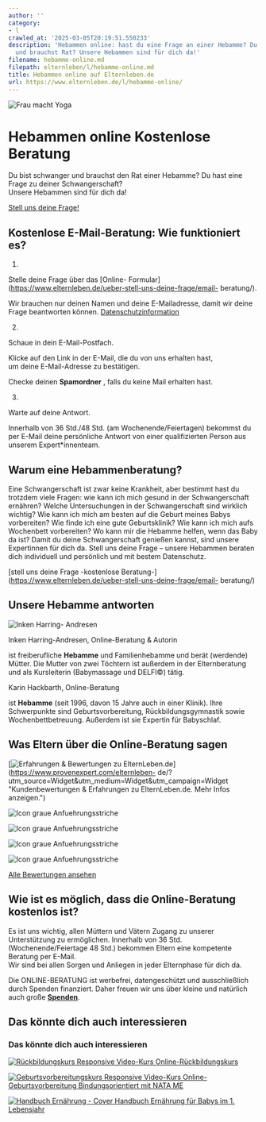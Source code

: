 ```yaml
---
author: ''
category:
- l
crawled_at: '2025-03-05T20:19:51.550233'
description: 'Hebammen online: hast du eine Frage an einer Hebamme? Du bist schwanger
  und brauchst Rat? Unsere Hebammen sind für dich da!'
filename: hebamme-online.md
filepath: elternleben/l/hebamme-online.md
title: Hebammen online auf Elternleben.de
url: https://www.elternleben.de/l/hebamme-online/
---
```


![Frau macht
Yoga](/fileadmin/_processed_/2/f/csm_Schwangerschaft_Yoga_auf_Bett_sitzen_cut_5bd85e7ac3.jpg)

#  Hebammen online Kostenlose Beratung

Du bist schwanger und brauchst den Rat einer Hebamme? Du hast eine Frage zu
deiner Schwangerschaft?  
Unsere Hebammen sind für dich da!

[ Stell uns deine Frage! ](/ueber-stell-uns-deine-frage/email-beratung/)

##  Kostenlose E-Mail-Beratung: Wie funktioniert es?

1.

Stelle deine Frage über das [Online-
Formular](https://www.elternleben.de/ueber-stell-uns-deine-frage/email-
beratung/).

Wir brauchen nur deinen Namen und deine E-Mailadresse, damit wir deine Frage
beantworten können.
[Datenschutzinformation](https://www.elternleben.de/datenschutzerklaerung/)

2.

Schaue in dein E-Mail-Postfach.

Klicke auf den Link in der E-Mail, die du von uns erhalten hast,  
um deine E-Mail-Adresse zu bestätigen.

Checke deinen **Spamordner** , falls du keine Mail erhalten hast.

3.

Warte auf deine Antwort.

Innerhalb von 36 Std./48 Std. (am Wochenende/Feiertagen) bekommst du per
E-Mail deine persönliche Antwort von einer qualifizierten Person aus unserem
Expert*innenteam.

##  Warum eine Hebammenberatung?



Eine Schwangerschaft ist zwar keine Krankheit, aber bestimmt hast du trotzdem
viele Fragen: wie kann ich mich gesund in der Schwangerschaft ernähren? Welche
Untersuchungen in der Schwangerschaft sind wirklich wichtig? Wie kann ich mich
am besten auf die Geburt meines Babys vorbereiten? Wie finde ich eine gute
Geburtsklinik? Wie kann ich mich aufs Wochenbett vorbereiten? Wo kann mir die
Hebamme helfen, wenn das Baby da ist? Damit du deine Schwangerschaft genießen
kannst, sind unsere Expertinnen für dich da. Stell uns deine Frage – unsere
Hebammen beraten dich individuell und persönlich und mit bestem Datenschutz.

[stell uns deine Frage -kostenlose
Beratung-](https://www.elternleben.de/ueber-stell-uns-deine-frage/email-
beratung/)

##  Unsere Hebamme antworten

![Inken Harring-
Andresen](/fileadmin/_processed_/d/5/csm_Inken_Harring_Andresen_c01ec5a3d3.jpg)

Inken Harring-Andresen, Online-Beratung & Autorin

ist freiberufliche **Hebamme** und Familienhebamme und berät (werdende)
Mütter. Die Mutter von zwei Töchtern ist außerdem in der Elternberatung und
als Kursleiterin (Babymassage und DELFI©) tätig.



Karin Hackbarth, Online-Beratung

ist **Hebamme** (seit 1996, davon 15 Jahre auch in einer Klinik). Ihre
Schwerpunkte sind Geburtsvorbereitung, Rückbildungsgymnastik sowie
Wochenbettbetreuung. Außerdem ist sie Expertin für Babyschlaf.

## Was Eltern über die Online-Beratung sagen

[![Erfahrungen & Bewertungen zu
ElternLeben.de](https://images.provenexpert.com/c3/cf/3939b565bac2b7fa43661fc112ec/widget_landscape_300_de_0.png)](https://www.provenexpert.com/elternleben-
de/?utm_source=Widget&utm_medium=Widget&utm_campaign=Widget "Kundenbewertungen
& Erfahrungen zu ElternLeben.de. Mehr Infos anzeigen.")

![Icon graue
Anfuehrungsstriche](/fileadmin/Assets/Icons/anfuehrungsstriche_grau.svg)

![Icon graue
Anfuehrungsstriche](/fileadmin/Assets/Icons/anfuehrungsstriche_grau.svg)

![Icon graue
Anfuehrungsstriche](/fileadmin/Assets/Icons/anfuehrungsstriche_grau.svg)

![Icon graue
Anfuehrungsstriche](/fileadmin/Assets/Icons/anfuehrungsstriche_grau.svg)

[Alle Bewertungen ansehen](https://www.provenexpert.com/elternleben-de/)

##  Wie ist es möglich, dass die Online-Beratung kostenlos ist?

Es ist uns wichtig, allen Müttern und Vätern Zugang zu unserer Unterstützung
zu ermöglichen. Innerhalb von 36 Std. (Wochenende/Feiertage 48 Std.) bekommen
Eltern eine kompetente Beratung per E-Mail.  
Wir sind bei allen Sorgen und Anliegen in jeder Elternphase für dich da.

Die ONLINE-BERATUNG ist werbefrei, datengeschützt und ausschließlich durch
Spenden finanziert. Daher freuen wir uns über kleine und natürlich auch große
**[Spenden](https://www.elternleben.de/spenden/)**.

##  Das könnte dich auch interessieren

### Das könnte dich auch interessieren

[ ![Rückbildungskurs
Responsive](/fileadmin/_processed_/1/a/csm_Ru__ckbildungskurs_Responsive_1080_01_b6c3e95988.png)
Video-Kurs Online-Rückbildungskurs ](/shop/rueckbildungskurs-online/)

[ ![Geburtsvorbereitungskurs
Responsive](/fileadmin/_processed_/b/0/csm_Geburtsvorbereitung_teaser_39b40d29b3.png)
Video-Kurs Online-Geburtsvorbereitung Bindungsorientiert mit NATA ME
](/shop/online-geburtsvorbereitungskurs/)

[ ![Handbuch Ernährung -
Cover](/fileadmin/_processed_/2/2/csm_Handbuch_Ernaehrung_teaser_909bd25597.png)
Handbuch Ernährung für Babys im 1. Lebensjahr ](/shop/ernaehrung-fuer-babys/)

